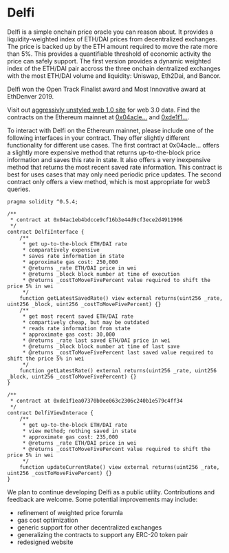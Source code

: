 # Delfi
Delfi is a simple onchain price oracle you can reason about. It provides a liquidity-weighted index of ETH/DAI prices from decentralized exchanges. The price is backed up by the ETH amount required to move the rate more than 5%. This provides a quantifiable threshold of economic activity the price can safely support. The first version provides a dynamic weighted index of the ETH/DAI pair accross the three onchain dentralized exchanges with the most ETH/DAI volume and liquidity: Uniswap, Eth2Dai, and Bancor.

Delfi won the Open Track Finalist award and Most Innovative award at EthDenver 2019. 

Visit out [aggressivly unstyled web 1.0 site](https://delfi.surge.sh/) for web 3.0 data. Find the contracts on the Ethereum mainnet at [0x04acle...](https://etherscan.io/address/0x04ac1eb4bdcce9cf16b3e44d9cf3ece2d4911906#code) and [0xde1f1...](https://etherscan.io/address/0xde1f1ea07370b0ee063c2306c240b1e579c4ff34#code).

To interact with Delfi on the Ethereum mainnet, please include one of the following interfaces in your contract. They offer slightly different functionality for different use cases. The first contract at 0x04acle... offers a slightly more expensive method that returns up-to-the-block price information and saves this rate in state. It also offers a very inexpensive method that returns the most recent saved rate information. This contract is best for uses cases that may only need periodic price updates. The second contract only offers a view method, which is most appropriate for web3 queries.

```
pragma solidity ^0.5.4;

/**
 * contract at 0x04ac1eb4bdcce9cf16b3e44d9cf3ece2d4911906
 */
contract DelfiInterface {
	/**
	 * get up-to-the-block ETH/DAI rate
	 * comparatively expensive
	 * saves rate information in state
	 * approximate gas cost: 250,000
	 * @returns _rate ETH/DAI price in wei
	 * @returns _block block number at time of execution
	 * @returns _costToMoveFivePercent value required to shift the price 5% in wei
	 */
	function getLatestSavedRate() view external returns(uint256 _rate, uint256 _block, uint256 _costToMoveFivePercent) {}
	/**
	 * get most recent saved ETH/DAI rate
	 * compartively cheap, but may be outdated
	 * reads rate information from state
	 * approximate gas cost: 30,000
	 * @returns _rate last saved ETH/DAI price in wei
	 * @returns _block block number at time of last save
	 * @returns _costToMoveFivePercent last saved value required to shift the price 5% in wei
	 */
	function getLatestRate() external returns(uint256 _rate, uint256 _block, uint256 _costToMoveFivePercent) {}
}

/**
 * contract at 0xde1f1ea07370b0ee063c2306c240b1e579c4ff34
 */
contract DelfiViewInterace {
	/**
	 * get up-to-the-block ETH/DAI rate
	 * view method; nothing saved in state
	 * approximate gas cost: 235,000
	 * @returns _rate ETH/DAI price in wei
	 * @returns _costToMoveFivePercent value required to shift the price 5% in wei
	 */
	function updateCurrentRate() view external returns(uint256 _rate, uint256 _costToMoveFivePercent) {}
}
```

We plan to continue developing Delfi as a public utility. Contributions and feedback are welcome. Some potential improvements may include:
* refinement of weighted price forumla
* gas cost optimization
* generic support for other decentralized exchanges
* generalizing the contracts to support any ERC-20 token pair
* redesigned website
